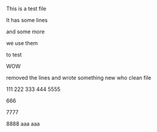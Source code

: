 This is a test file

It has some lines

and some more

we use them

to test

WOW

removed the lines
and wrote something new
who
clean file

111
222
333
444
5555

666

7777

8888
aaa
aaa
